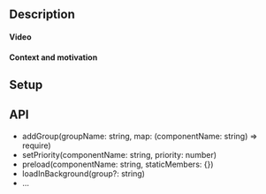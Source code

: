 ## Description

#### Video

#### Context and motivation

## Setup

## API

- addGroup(groupName: string, map: (componentName: string) => require)
- setPriority(componentName: string, priority: number)
- preload(componentName: string, staticMembers: {})
- loadInBackground(group?: string)
- ...